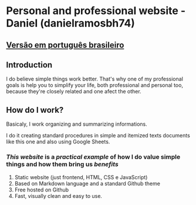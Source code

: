 # Personal and professional website - Daniel (danielramosbh74)

## [Versão em português brasileiro](https://danielramosbh74.github.io)

## Introduction

I do believe simple things work better. That's why one of my professional goals is help you to simplify your life, both professional and personal too, because they're closely related and one afect the other.

## How do I work?

Basicaly, I work organizing and summarizing informations.

I do it creating standard procedures in simple and itemized texts documents like this one and also using Google Sheets.

### _This website_ is a _practical example_ of how I do value simple things and how them bring us _benefits_ 
1. Static website (just frontend, HTML, CSS e JavaScript)
2. Based on Markdown language and a standard Github theme
3. Free hosted on Github
4. Fast, visually clean and easy to use.

